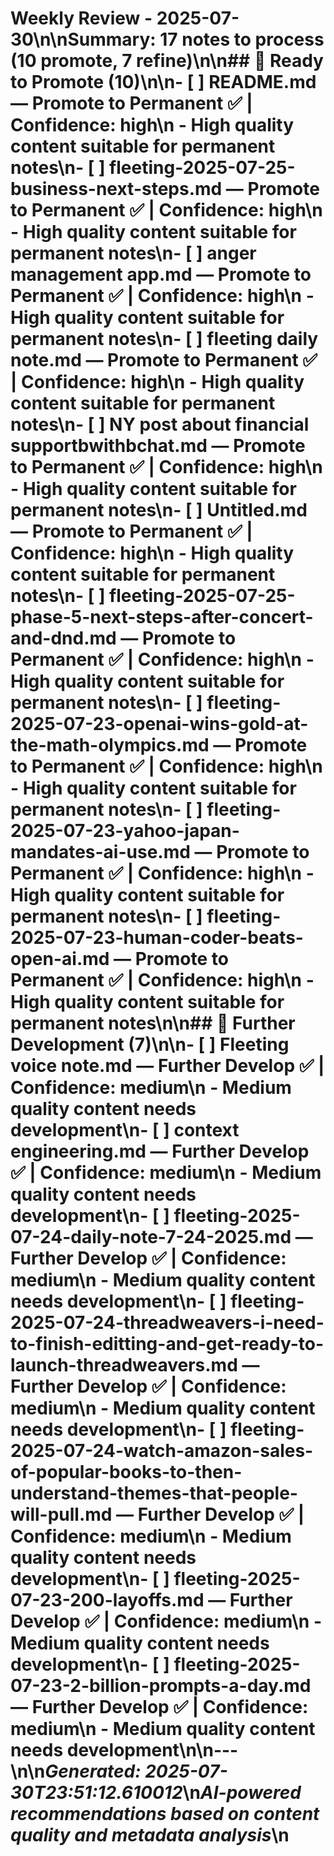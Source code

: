 # Weekly Review - 2025-07-30\n\n**Summary**: 17 notes to process (10 promote, 7 refine)\n\n## 🎯 Ready to Promote (10)\n\n- [ ] **README.md** — **Promote to Permanent** ✅ | Confidence: high\n  - High quality content suitable for permanent notes\n- [ ] **fleeting-2025-07-25-business-next-steps.md** — **Promote to Permanent** ✅ | Confidence: high\n  - High quality content suitable for permanent notes\n- [ ] **anger management app.md** — **Promote to Permanent** ✅ | Confidence: high\n  - High quality content suitable for permanent notes\n- [ ] **fleeting daily note.md** — **Promote to Permanent** ✅ | Confidence: high\n  - High quality content suitable for permanent notes\n- [ ] **NY post about financial supportbwithbchat.md** — **Promote to Permanent** ✅ | Confidence: high\n  - High quality content suitable for permanent notes\n- [ ] **Untitled.md** — **Promote to Permanent** ✅ | Confidence: high\n  - High quality content suitable for permanent notes\n- [ ] **fleeting-2025-07-25-phase-5-next-steps-after-concert-and-dnd.md** — **Promote to Permanent** ✅ | Confidence: high\n  - High quality content suitable for permanent notes\n- [ ] **fleeting-2025-07-23-openai-wins-gold-at-the-math-olympics.md** — **Promote to Permanent** ✅ | Confidence: high\n  - High quality content suitable for permanent notes\n- [ ] **fleeting-2025-07-23-yahoo-japan-mandates-ai-use.md** — **Promote to Permanent** ✅ | Confidence: high\n  - High quality content suitable for permanent notes\n- [ ] **fleeting-2025-07-23-human-coder-beats-open-ai.md** — **Promote to Permanent** ✅ | Confidence: high\n  - High quality content suitable for permanent notes\n\n## 🔄 Further Development (7)\n\n- [ ] **Fleeting voice note.md** — **Further Develop** ✅ | Confidence: medium\n  - Medium quality content needs development\n- [ ] **context engineering.md** — **Further Develop** ✅ | Confidence: medium\n  - Medium quality content needs development\n- [ ] **fleeting-2025-07-24-daily-note-7-24-2025.md** — **Further Develop** ✅ | Confidence: medium\n  - Medium quality content needs development\n- [ ] **fleeting-2025-07-24-threadweavers-i-need-to-finish-editting-and-get-ready-to-launch-threadweavers.md** — **Further Develop** ✅ | Confidence: medium\n  - Medium quality content needs development\n- [ ] **fleeting-2025-07-24-watch-amazon-sales-of-popular-books-to-then-understand-themes-that-people-will-pull.md** — **Further Develop** ✅ | Confidence: medium\n  - Medium quality content needs development\n- [ ] **fleeting-2025-07-23-200-layoffs.md** — **Further Develop** ✅ | Confidence: medium\n  - Medium quality content needs development\n- [ ] **fleeting-2025-07-23-2-billion-prompts-a-day.md** — **Further Develop** ✅ | Confidence: medium\n  - Medium quality content needs development\n\n---\n\n*Generated: 2025-07-30T23:51:12.610012*\n*AI-powered recommendations based on content quality and metadata analysis*\n